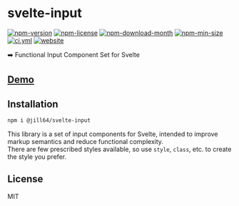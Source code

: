 <!----- BEGIN GHOST DOCS HEADER ----->

# svelte-input

<!----- BEGIN GHOST DOCS BADGES -----><a href="https://npmjs.com/package/@jill64/svelte-input"><img src="https://img.shields.io/npm/v/@jill64/svelte-input" alt="npm-version" /></a> <a href="https://npmjs.com/package/@jill64/svelte-input"><img src="https://img.shields.io/npm/l/@jill64/svelte-input" alt="npm-license" /></a> <a href="https://npmjs.com/package/@jill64/svelte-input"><img src="https://img.shields.io/npm/dm/@jill64/svelte-input" alt="npm-download-month" /></a> <a href="https://npmjs.com/package/@jill64/svelte-input"><img src="https://img.shields.io/bundlephobia/min/@jill64/svelte-input" alt="npm-min-size" /></a> <a href="https://github.com/jill64/svelte-input/actions/workflows/ci.yml"><img src="https://github.com/jill64/svelte-input/actions/workflows/ci.yml/badge.svg" alt="ci.yml" /></a> <a href="https://svelte-input.jill64.dev"><img src="https://img.shields.io/website?up_message=working&down_message=down&url=https%3A%2F%2Fsvelte-input.jill64.dev" alt="website" /></a><!----- END GHOST DOCS BADGES ----->

➡️ Functional Input Component Set for Svelte

## [Demo](https://svelte-input.jill64.dev)

<!----- END GHOST DOCS HEADER ----->

## Installation

```sh
npm i @jill64/svelte-input
```

This library is a set of input components for Svelte, intended to improve markup semantics and reduce functional complexity.  
There are few prescribed styles available, so use `style`, `class`, etc. to create the style you prefer.

<!----- BEGIN GHOST DOCS FOOTER ----->

## License

MIT

<!----- END GHOST DOCS FOOTER ----->

